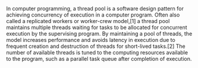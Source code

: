 In computer programming, a thread pool is a software design pattern for achieving concurrency of execution in
a computer program. Often also called a replicated workers or worker-crew model,[1] a thread pool maintains multiple
threads waiting for tasks to be allocated for concurrent execution by the supervising program. By maintaining a pool of
 threads, the model increases performance and avoids latency in execution due to frequent creation and destruction of threads
 for short-lived tasks.[2] The number of available threads is tuned to the computing resources available to the program,
  such as a parallel task queue after completion of execution.
